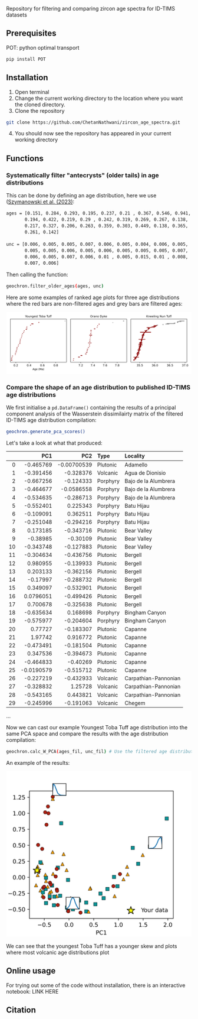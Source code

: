 Repository for filtering and comparing zircon age spectra for ID-TIMS datasets

## Prerequisites

POT: python optimal transport
```sh
pip install POT
```
## Installation
1. Open terminal
2. Change the current working directory to the location where you want the cloned directory.
3. Clone the repository
```sh
git clone https://github.com/ChetanNathwani/zircon_age_spectra.git
```
4. You should now see the repository has appeared in your current working directory

## Functions

### Systematically filter "antecrysts" (older tails) in age distributions

This can be done by defining an age distribution, here we use ([Szymanowski et al. (2023)](https://doi.org/10.1016/j.epsl.2023.118408):
```sh
ages = [0.151, 0.284, 0.293, 0.195, 0.237, 0.21 , 0.367, 0.546, 0.941,
       0.194, 0.422, 0.219, 0.29 , 0.242, 0.319, 0.269, 0.267, 0.138,
       0.217, 0.327, 0.206, 0.263, 0.359, 0.303, 0.449, 0.138, 0.365,
       0.261, 0.142]

unc = [0.006, 0.005, 0.005, 0.007, 0.006, 0.005, 0.004, 0.006, 0.005,
       0.005, 0.005, 0.006, 0.005, 0.006, 0.005, 0.005, 0.005, 0.007,
       0.006, 0.005, 0.007, 0.006, 0.01 , 0.005, 0.015, 0.01 , 0.008,
       0.007, 0.006]
```
Then calling the function:
```sh
geochron.filter_older_ages(ages, unc)
```
Here are some examples of ranked age plots for three age distributions where the red bars are non-filtered ages and grey bars are filtered ages:

![alt text](https://github.com/ChetanNathwani/zircon_age_spectra/blob/main/readme_figures/readme_filtering.png)

### Compare the shape of an age distribution to published ID-TIMS age distributions

We first initialise a ```pd.DataFrame()``` containing the results of a principal component analysis of the Wasserstein dissimilairty matrix of the filtered ID-TIMS age distribution compilation:

```sh
geochron.generate_pca_scores()
```
Let's take a look at what that produced:

|    |        PC1 |         PC2 | Type     | Locality             |
|---:|-----------:|------------:|:---------|:---------------------|
|  0 | -0.465769  | -0.00700539 | Plutonic | Adamello             |
|  1 | -0.391456  | -0.328376   | Volcanic | Agua de Dionisio     |
|  2 | -0.667256  | -0.124333   | Porphyry | Bajo de la Alumbrera |
|  3 | -0.464677  | -0.0586558  | Porphyry | Bajo de la Alumbrera |
|  4 | -0.534635  | -0.286713   | Porphyry | Bajo de la Alumbrera |
|  5 | -0.552401  |  0.225343   | Porphyry | Batu Hijau           |
|  6 | -0.109091  |  0.362511   | Porphyry | Batu Hijau           |
|  7 | -0.251048  | -0.294216   | Porphyry | Batu Hijau           |
|  8 |  0.173185  | -0.343716   | Plutonic | Bear Valley          |
|  9 | -0.38985   | -0.30109    | Plutonic | Bear Valley          |
| 10 | -0.343748  | -0.127883   | Plutonic | Bear Valley          |
| 11 | -0.304634  | -0.436756   | Plutonic | Bergell              |
| 12 |  0.980955  | -0.139933   | Plutonic | Bergell              |
| 13 |  0.203133  | -0.362156   | Plutonic | Bergell              |
| 14 | -0.17997   | -0.288732   | Plutonic | Bergell              |
| 15 |  0.349097  | -0.532901   | Plutonic | Bergell              |
| 16 |  0.0796051 | -0.499426   | Plutonic | Bergell              |
| 17 |  0.700678  | -0.325638   | Plutonic | Bergell              |
| 18 | -0.635634  |  0.168698   | Porphyry | Bingham Canyon       |
| 19 | -0.575977  | -0.204604   | Porphyry | Bingham Canyon       |
| 20 |  0.77727   | -0.183307   | Plutonic | Capanne              |
| 21 |  1.97742   |  0.916772   | Plutonic | Capanne              |
| 22 | -0.473491  | -0.181504   | Plutonic | Capanne              |
| 23 |  0.347536  | -0.394673   | Plutonic | Capanne              |
| 24 | -0.464833  | -0.40269    | Plutonic | Capanne              |
| 25 | -0.0190579 | -0.515712   | Plutonic | Capanne              |
| 26 | -0.227219  | -0.432933   | Volcanic | Carpathian-Pannonian |
| 27 | -0.328832  |  1.25728    | Volcanic | Carpathian-Pannonian |
| 28 | -0.543165  |  0.443821   | Volcanic | Carpathian-Pannonian |
| 29 | -0.245996  | -0.191063   | Volcanic | Chegem               |
...

Now we can cast our example Youngest Toba Tuff age distribution into the same PCA space and compare the results with the age distribution compilation:

```sh
geochron.calc_W_PCA(ages_fil, unc_fil) # Use the filtered age distribution which removes one older outlier
```

An example of the results:

![alt text](https://github.com/ChetanNathwani/zircon_age_spectra/blob/main/readme_figures/readme_PCA_W2_plot.png)

We can see that the youngest Toba Tuff has a younger skew and plots where most volcanic age distributions plot

## Online usage
For trying out some of the code without installation, there is an interactive notebook: LINK HERE

## Citation
